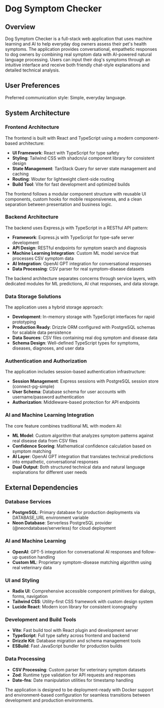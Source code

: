 # Dog Symptom Checker

## Overview

Dog Symptom Checker is a full-stack web application that uses machine learning and AI to help everyday dog owners assess their pet's health symptoms. The application provides conversational, empathetic responses to dog owners by combining real symptom data with AI-powered natural language processing. Users can input their dog's symptoms through an intuitive interface and receive both friendly chat-style explanations and detailed technical analysis.

## User Preferences

Preferred communication style: Simple, everyday language.

## System Architecture

### Frontend Architecture
The frontend is built with React and TypeScript using a modern component-based architecture:
- **UI Framework**: React with TypeScript for type safety
- **Styling**: Tailwind CSS with shadcn/ui component library for consistent design
- **State Management**: TanStack Query for server state management and caching
- **Routing**: Wouter for lightweight client-side routing
- **Build Tool**: Vite for fast development and optimized builds

The frontend follows a modular component structure with reusable UI components, custom hooks for mobile responsiveness, and a clean separation between presentation and business logic.

### Backend Architecture
The backend uses Express.js with TypeScript in a RESTful API pattern:
- **Framework**: Express.js with TypeScript for type-safe server development
- **API Design**: RESTful endpoints for symptom search and diagnosis
- **Machine Learning Integration**: Custom ML model service that processes CSV symptom data
- **AI Integration**: OpenAI GPT integration for conversational responses
- **Data Processing**: CSV parser for real symptom-disease datasets

The backend architecture separates concerns through service layers, with dedicated modules for ML predictions, AI chat responses, and data storage.

### Data Storage Solutions
The application uses a hybrid storage approach:
- **Development**: In-memory storage with TypeScript interfaces for rapid prototyping
- **Production Ready**: Drizzle ORM configured with PostgreSQL schemas for scalable data persistence
- **Data Sources**: CSV files containing real dog symptom and disease data
- **Schema Design**: Well-defined TypeScript types for symptoms, diseases, diagnoses, and user data

### Authentication and Authorization
The application includes session-based authentication infrastructure:
- **Session Management**: Express sessions with PostgreSQL session store (connect-pg-simple)
- **User Schema**: Database schema for user accounts with username/password authentication
- **Authorization**: Middleware-based protection for API endpoints

### AI and Machine Learning Integration
The core feature combines traditional ML with modern AI:
- **ML Model**: Custom algorithm that analyzes symptom patterns against real disease data from CSV files
- **Confidence Scoring**: Mathematical confidence calculation based on symptom matching
- **AI Layer**: OpenAI GPT integration that translates technical predictions into empathetic, conversational responses
- **Dual Output**: Both structured technical data and natural language explanations for different user needs

## External Dependencies

### Database Services
- **PostgreSQL**: Primary database for production deployments via DATABASE_URL environment variable
- **Neon Database**: Serverless PostgreSQL provider (@neondatabase/serverless) for cloud deployment

### AI and Machine Learning
- **OpenAI**: GPT-5 integration for conversational AI responses and follow-up question handling
- **Custom ML**: Proprietary symptom-disease matching algorithm using real veterinary data

### UI and Styling
- **Radix UI**: Comprehensive accessible component primitives for dialogs, forms, navigation
- **Tailwind CSS**: Utility-first CSS framework with custom design system
- **Lucide React**: Modern icon library for consistent iconography

### Development and Build Tools
- **Vite**: Fast build tool with React plugin and development server
- **TypeScript**: Full type safety across frontend and backend
- **Drizzle Kit**: Database migration and schema management tools
- **ESBuild**: Fast JavaScript bundler for production builds

### Data Processing
- **CSV Processing**: Custom parser for veterinary symptom datasets
- **Zod**: Runtime type validation for API requests and responses
- **Date-fns**: Date manipulation utilities for timestamp handling

The application is designed to be deployment-ready with Docker support and environment-based configuration for seamless transitions between development and production environments.